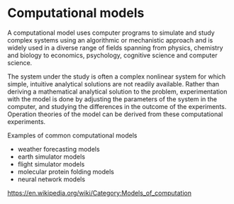 # Computational models

A computational model uses computer programs to simulate and study complex systems using an algorithmic or mechanistic approach and is widely used in a diverse range of fields spanning from physics, chemistry and biology to economics, psychology, cognitive science and computer science.

The system under the study is often a complex nonlinear system for which simple, intuitive analytical solutions are not readily available. Rather than deriving a mathematical analytical solution to the problem, experimentation with the model is done by adjusting the parameters of the system in the computer, and studying the differences in the outcome of the experiments. Operation theories of the model can be derived from these computational experiments.

Examples of common computational models
- weather forecasting models
- earth simulator models
- flight simulator models
- molecular protein folding models
- neural network models


https://en.wikipedia.org/wiki/Category:Models_of_computation

